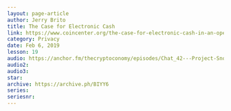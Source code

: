 ```yaml
---
layout: page-article
author: Jerry Brito
title: The Case for Electronic Cash
link: https://www.coincenter.org/the-case-for-electronic-cash-in-an-open-and-free-society/
category: Privacy
date: Feb 6, 2019
lesson: 19
audio: https://anchor.fm/thecryptoconomy/episodes/Chat_42---Project-Snow-White--the-Raleigh-Bitcoin-Meetup-egm6li/a-a2mih8u
audio2: 
audio3: 
star: 
archive: https://archive.ph/BIYY6
series: 
seriesnr: 
---
```


